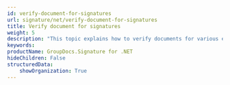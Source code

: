 ```yaml
---
id: verify-document-for-signatures
url: signature/net/verify-document-for-signatures
title: Verify document for signatures
weight: 5
description: "This topic explains how to verify documents for various electronic signatures with GroupDocs.Signature API."
keywords: 
productName: GroupDocs.Signature for .NET 
hideChildren: False
structuredData:
    showOrganization: True
---
```

